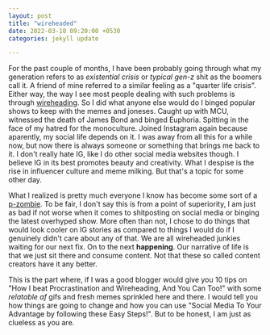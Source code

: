 ```yaml
---
layout: post
title: "wireheaded"
date: 2022-03-10 09:20:00 +0530
categories: jekyll update

---
```


For the past couple of months, I have been probably going through what my generation refers to as *existential crisis* or *typical gen-z* shit as the boomers call it. A friend of mine referred to a similar feeling as a "quarter life crisis". Either way, the way I see most people dealing with such problems is through [wireheading](https://www.lesswrong.com/tag/wireheading). So I did what anyone else would do I binged popular shows to keep with the memes and joneses. Caught up with MCU, witnessed the death of James Bond and binged Euphoria. Spitting in the face of my hatred for the monoculture. Joined Instagram again because aparently, my social life depends on it. I was away from all this for a while now, but now there is always someone or something that brings me back to it. I don't really hate IG, like I do other social media websites though. I believe IG in its best promotes beauty and creativity. What I despise is the rise in influencer culture and meme milking. But that's a topic for some other day.

What I realized is pretty much everyone I know has become some sort of a [p-zombie](https://en.wikipedia.org/wiki/Philosophical_zombie). To be fair, I don't say this is from a point of superiority, I am just as bad if not worse when it comes to shitposting on social media or binging the latest overhyped show. More often than not, I chose to do things that would look cooler on IG stories as compared to things I would do if I genuinely didn't care about any of that. We are all wireheaded junkies waiting for our next fix. On to the next **happening**. Our narrative of life is that we just sit there and consume content. Not that these so called content creators have it any better.

This is the part where, if I was a good blogger would give you 10 tips on "How I beat Procrastination  and Wireheading, And You Can Too!" with some *relatable af* gifs and fresh memes sprinkled here and there. I would tell you how things are going to change and how you can use "Social Media To Your Advantage by following these Easy Steps!". But to be honest, I am just as clueless as you are.